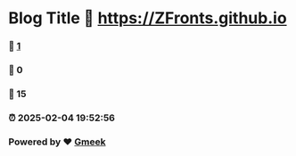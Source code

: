 # Blog Title :link: https://ZFronts.github.io 
### :page_facing_up: [1](https://ZFronts.github.io/tag.html) 
### :speech_balloon: 0 
### :hibiscus: 15 
### :alarm_clock: 2025-02-04 19:52:56 
### Powered by :heart: [Gmeek](https://github.com/Meekdai/Gmeek)

